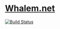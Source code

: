 # [Whalem.net](http://whalem.net)

[![Build Status](http://drone.whalem.net/api/badges/whalem/whalem.net/status.svg)](http://drone.whalem.net/whalem/whalem.net)
